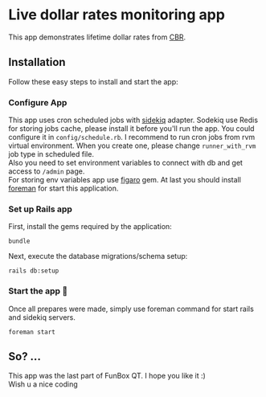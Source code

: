 # Live dollar rates monitoring app

This app demonstrates lifetime dollar rates from [CBR](https://www.cbr.ru/currency_base/daily/).

## Installation

Follow these easy steps to install and start the app:

### Configure App

This app uses cron scheduled jobs with [sidekiq](https://github.com/mperham/sidekiq) adapter. Sodekiq use Redis for storing jobs cache, please install it before you'll run the app. You could configure it in `config/schedule.rb`. I recommend to run cron jobs from rvm virtual environment. When you create one, please change `runner_with_rvm` job type in scheduled file.  
Also you need to set environment variables to connect with db and get access to `/admin` page.  
For storing env variables app use [figaro](https://github.com/laserlemon/figaro) gem.
At last you should install [foreman](https://github.com/ddollar/foreman) for start this application.

### Set up Rails app

First, install the gems required by the application:

    bundle

Next, execute the database migrations/schema setup:

	rails db:setup

### Start the app :rocket:

Once all prepares were made, simply use foreman command for start rails and sidekiq servers.

    foreman start

## So? ...

This app was the last part of FunBox QT. I hope you like it :)  
Wish u a nice coding